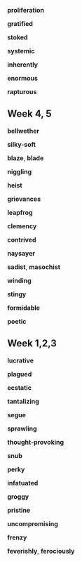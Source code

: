
**proliferation**  

**gratified**

**stoked**

**systemic** 

**inherently**

**enormous**

**rapturous**

## Week 4, 5

**bellwether**

**silky-soft**  

**blaze**, **blade**  

**niggling**

**heist**

**grievances**

**leapfrog**

**clemency**

**contrived**

**naysayer**

**sadist**, **masochist** 

**winding**

**stingy**

**formidable**

**poetic**

## Week 1,2,3

**lucrative**

**plagued**

**ecstatic**

**tantalizing**

**segue**

**sprawling**  

**thought-provoking**

**snub**

**perky**

**infatuated**  

**groggy**  

**pristine**

**uncompromising**  

**frenzy**

**feverishly**, **ferociously**  

